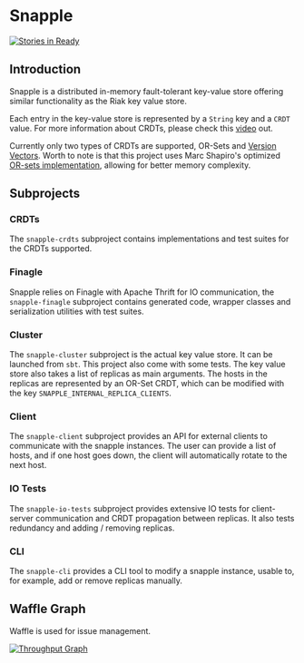 # Snapple

[![Stories in Ready](https://badge.waffle.io/johanstenberg92/snapple.png?label=ready&title=Waffle%20-%20Ready)](https://waffle.io/johanstenberg92/snapple)

## Introduction

Snapple is a distributed in-memory fault-tolerant key-value store offering similar functionality as the Riak key value store.

Each entry in the key-value store is represented by a `String` key and a `CRDT` value. For more information about CRDTs, please check this [video](http://research.microsoft.com/apps/video/default.aspx?id=153540&r=1) out.

Currently only two types of CRDTs are supported, OR-Sets and [Version Vectors](https://en.wikipedia.org/wiki/Version_vector). Worth to note is that this project uses Marc Shapiro's optimized [OR-sets implementation](https://pages.lip6.fr/Marc.Shapiro/papers/RR-8083.pdf), allowing for better memory complexity.

## Subprojects

### CRDTs
The `snapple-crdts` subproject contains implementations and test suites for the CRDTs supported.

### Finagle
Snapple relies on Finagle with Apache Thrift for IO communication, the `snapple-finagle` subproject contains generated code, wrapper classes and serialization utilities with test suites.

### Cluster
The `snapple-cluster` subproject is the actual key value store. It can be launched from `sbt`. This project also come with some tests. The key value store also takes a list of replicas as main arguments. The hosts in the replicas are represented by an OR-Set CRDT, which can be modified with the key `SNAPPLE_INTERNAL_REPLICA_CLIENTS`.

### Client
The `snapple-client` subproject provides an API for external clients to communicate with the snapple instances. The user can provide a list of hosts, and if one host goes down, the client will automatically rotate to the next host.

### IO Tests
The `snapple-io-tests` subproject provides extensive IO tests for client-server communication and CRDT propagation between replicas. It also tests redundancy and adding / removing replicas.

### CLI
The `snapple-cli` provides a CLI tool to modify a snapple instance, usable to, for example, add or remove replicas manually.

## Waffle Graph

Waffle is used for issue management.

[![Throughput Graph](https://graphs.waffle.io/johanstenberg92/snapple/throughput.svg)](https://waffle.io/johanstenberg92/snapple/metrics)
